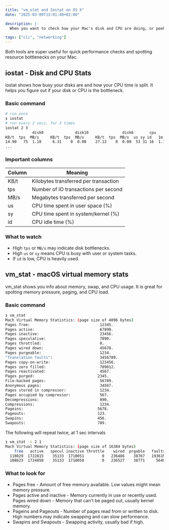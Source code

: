 ```yaml
---
title: "vm_stat and Iostat on OS X"
date: "2025-03-09T13:01:40+02:00"

description: |-
  When you want to check how your Mac's disk and CPU are doing, or peek at memory and swap activity, the commands iostat and vm_stat come in super handy. Both are built-in and give you quick snapshots of system performance.

tags: ["cli", "networking"]
---
```


Both tools are super useful for quick performance checks and spotting resource bottlenecks on your Mac.

## iostat - Disk and CPU Stats

iostat shows how busy your disks are and how your CPU time is split. It helps you figure out if your disk or CPU is the bottleneck.

### Basic command

```bash
# run once
❯ iostat
# run every 2 secs, for 3 times
iostat 2 3
            disk0              disk10               disk6       cpu    ..
KB/t  tps  MB/s     KB/t  tps  MB/s     KB/t  tps  MB/s  us sy id   1m   ..
14.90   75  1.10     6.31    0  0.00    27.12    0  0.00  53 31 16  1.70 ..
...
```

### Important columns

| Column | Meaning                               |
| ------ | ------------------------------------- |
| KB/t   | Kilobytes transferred per transaction |
| tps    | Number of IO transactions per second  |
| MB/s   | Megabytes transferred per second      |
| us     | CPU time spent in user space (%)      |
| sy     | CPU time spent in system/kernel (%)   |
| id     | CPU idle time (%)                     |

### What to watch

- High `tps` or `MB/s` may indicate disk bottlenecks.
- High `us` or `sy` means CPU is busy with user or system tasks.
- If `id` is low, CPU is heavily used.

## vm_stat - macOS virtual memory stats

vm_stat shows you info about memory, swap, and CPU usage. It is great for spotting memory pressure, paging, and CPU load.

### Basic command

```bash
❯ vm_stat
Mach Virtual Memory Statistics: (page size of 4096 bytes)
Pages free:                               12345.
Pages active:                             67890.
Pages inactive:                           23456.
Pages speculative:                        7890.
Pages throttled:                          0.
Pages wired down:                         45678.
Pages purgeable:                          1234.
"Translation faults":                     3456789.
Pages copy-on-write:                      123456.
Pages zero filled:                        789012.
Pages reactivated:                        4567.
Pages purged:                            2345.
File-backed pages:                        56789.
Anonymous pages:                          34567.
Pages stored in compressor:               1234.
Pages occupied by compressor:             567.
Decompressions:                           890.
Compressions:                             1234.
Pageins:                                 5678.
Pageouts:                                123.
Swapins:                                 456.
Swapouts:                                789.
```

The following will repeat twice, at 1 sec intervals

```bash
❯ vm_stat -c 2 1
Mach Virtual Memory Statistics: (page size of 16384 bytes)
    free   active   specul inactive throttle    wired  prgable   faults ..
  110829  1722815    35133  1710051        0   236486    38767   19361M ..
  108623  1724850    35133  1710050        0   236527    38771     5640 ..

```

### What to look for

- Pages free - Amount of free memory available. Low values might mean memory pressure.
- Pages active and inactive - Memory currently in use or recently used.
  Pages wired down - Memory that can't be paged out, usually kernel memory.
- Pageins and Pageouts - Number of pages read from or written to disk. High numbers may indicate swapping and can slow performance.
- Swapins and Swapouts - Swapping activity, usually bad if high.
